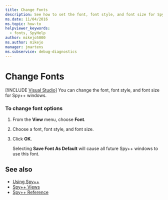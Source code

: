 ```yaml
---
title: Change Fonts
description: See how to set the font, font style, and font size for Spy++ windows. You can save your choices as the defaults for future Spy++ windows.
ms.date: 11/04/2016
ms.topic: how-to
helpviewer_keywords: 
  - fonts, SpyHelp
author: mikejo5000
ms.author: mikejo
manager: jmartens
ms.subservice: debug-diagnostics
---
```

# Change Fonts

 [!INCLUDE [Visual Studio](~/includes/applies-to-version/vs-windows-only.md)]
You can change the font, font style, and font size for Spy++ windows.

### To change font options

1. From the **View** menu, choose **Font**.

2. Choose a font, font style, and font size.

3. Click **OK**.

   Selecting **Save Font As Default** will cause all future Spy++ windows to use this font.

## See also
- [Using Spy++](../debugger/using-spy-increment.md)
- [Spy++ Views](../debugger/spy-increment-views.md)
- [Spy++ Reference](../debugger/spy-increment-reference.md)
